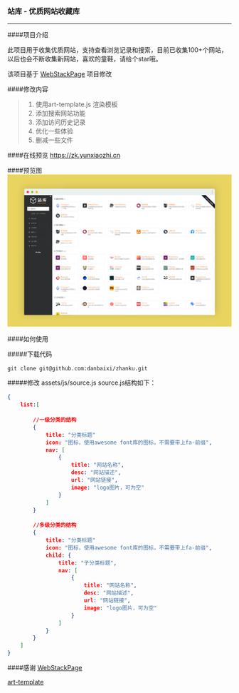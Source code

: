 ### 站库 - 优质网站收藏库

------

####项目介绍

此项目用于收集优质网站，支持查看浏览记录和搜索，目前已收集100+个网站，以后也会不断收集新网站，喜欢的童鞋，请给个star哦。

该项目基于 <a href="https://github.com/WebStackPage/WebStackPage.github.io" target="_blank">WebStackPage</a> 项目修改

####修改内容
> 1. 使用art-template.js 渲染模板
> 2. 添加搜索网站功能
> 3. 添加访问历史记录
> 4. 优化一些体验
> 5. 删减一些文件

####在线预览
<a href="https://zk.yunxiaozhi.cn" target="_blank">https://zk.yunxiaozhi.cn</a>

####预览图
![预览图](/assets/images/screenshot.png)

####如何使用


#####下载代码
```git
git clone git@github.com:danbaixi/zhanku.git
```
#####修改 assets/js/source.js
source.js结构如下：

```json
{
    list:[

        //一级分类的结构
        {
            title: "分类标题"
            icon: "图标，使用awesome font库的图标，不需要带上fa-前缀",
            nav: [
                {
                    title: "网站名称",
                    desc: "网站描述",
                    url: "网站链接",
                    image: "logo图片，可为空"
                }
            ]
        }

        //多级分类的结构
        {
            title: "分类标题"
            icon: "图标，使用awesome font库的图标，不需要带上fa-前缀",
            child: {
                title: "子分类标题",
                nav: [
                    {
                        title: "网站名称",
                        desc: "网站描述",
                        url: "网站链接",
                        image: "logo图片，可为空"
                    }
                ]
            }
        }
    ]
}
```

####感谢
<a href="https://github.com/WebStackPage/WebStackPage.github.io" target="_blank">WebStackPage</a>

<a href="https://github.com/aui/art-template" target="_blank">art-template</a>